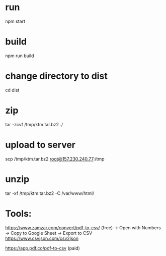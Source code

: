 # run
npm start

# build
npm run build

# change directory to dist
cd dist

# zip
tar -zcvf /tmp/ktm.tar.bz2 ./

# upload to server
scp /tmp/ktm.tar.bz2  root@157.230.240.77:/tmp

# unzip
tar -xf /tmp/ktm.tar.bz2 -C /var/www/html/


# Tools:

https://www.zamzar.com/convert/pdf-to-csv/ (free)
-> Open with Numbers
-> Copy to Google Sheet
-> Export to CSV
https://www.csvjson.com/csv2json


https://app.pdf.co/pdf-to-csv (paid)

